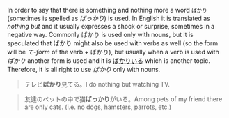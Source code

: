 In order to say that there is something and nothing more a word `ばかり` (sometimes is spelled as *ばっかり*) is used. In English it is translated as *nothing but* and it usually expresses a shock or surprise, sometimes in a negative way.
Commonly ばかり is used only with nouns, but it is speculated that ばかり might also be used with verbs as well (so the form will be *て-form* of the verb + ばかり), but usually when a verb is used with *ばかり* another form is used and it is [ばかりいる](-1) which is another topic. Therefore, it is all right to use *ばかり* only with nouns.
>テレビ**ばかり**見てる。I do nothing but watching TV.

>友達のペットの中で猫**ばっかり**がいる。Among pets of my friend there are only cats. (i.e. no dogs, hamsters, parrots, etc.)